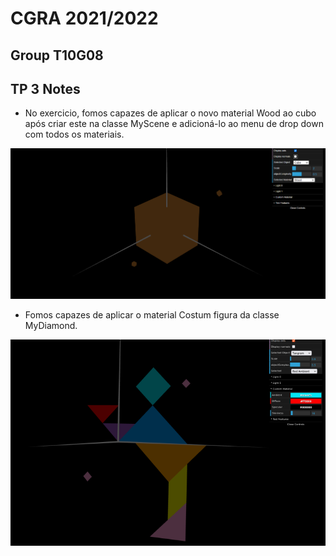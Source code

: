 # CGRA 2021/2022

## Group T10G08

## TP 3 Notes

- No exercicio, fomos capazes de aplicar o novo material Wood ao cubo após criar este na classe MyScene e adicioná-lo ao menu de drop down com todos os materiais.

![Screenshot 1](screenshots/cgra-t10g08-tp3-1.png)

- Fomos capazes de aplicar o material Costum  figura da classe MyDiamond.

![Screenshot 2](screenshots/cgra-t10g08-tp3-2.png)
